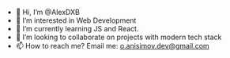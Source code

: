 - 👋 Hi, I’m @AlexDXB
- 👀 I’m interested in Web Development 
- 🌱 I’m currently learning JS and React.
- 💞️ I’m looking to collaborate on projects with modern tech stack 
- 📫 How to reach me? Email me: o.anisimov.dev@gmail.com

<!---
AlexDXB/AlexDXB is a ✨ special ✨ repository because its `README.md` (this file) appears on your GitHub profile.
You can click the Preview link to take a look at your changes.
--->
